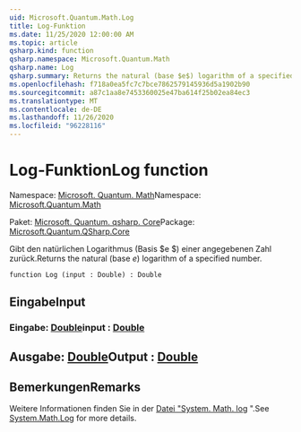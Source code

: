 ```yaml
---
uid: Microsoft.Quantum.Math.Log
title: Log-Funktion
ms.date: 11/25/2020 12:00:00 AM
ms.topic: article
qsharp.kind: function
qsharp.namespace: Microsoft.Quantum.Math
qsharp.name: Log
qsharp.summary: Returns the natural (base $e$) logarithm of a specified number.
ms.openlocfilehash: f718a0ea5fc7c7bce7862579145936d5a1902b90
ms.sourcegitcommit: a87c1aa8e7453360025e47ba614f25b02ea84ec3
ms.translationtype: MT
ms.contentlocale: de-DE
ms.lasthandoff: 11/26/2020
ms.locfileid: "96228116"
---
```

# <a name="log-function"></a><span data-ttu-id="8ac7d-102">Log-Funktion</span><span class="sxs-lookup"><span data-stu-id="8ac7d-102">Log function</span></span>

<span data-ttu-id="8ac7d-103">Namespace: [Microsoft. Quantum. Math](xref:Microsoft.Quantum.Math)</span><span class="sxs-lookup"><span data-stu-id="8ac7d-103">Namespace: [Microsoft.Quantum.Math](xref:Microsoft.Quantum.Math)</span></span>

<span data-ttu-id="8ac7d-104">Paket: [Microsoft. Quantum. qsharp. Core](https://nuget.org/packages/Microsoft.Quantum.QSharp.Core)</span><span class="sxs-lookup"><span data-stu-id="8ac7d-104">Package: [Microsoft.Quantum.QSharp.Core](https://nuget.org/packages/Microsoft.Quantum.QSharp.Core)</span></span>


<span data-ttu-id="8ac7d-105">Gibt den natürlichen Logarithmus (Basis $e $) einer angegebenen Zahl zurück.</span><span class="sxs-lookup"><span data-stu-id="8ac7d-105">Returns the natural (base $e$) logarithm of a specified number.</span></span>

```qsharp
function Log (input : Double) : Double
```


## <a name="input"></a><span data-ttu-id="8ac7d-106">Eingabe</span><span class="sxs-lookup"><span data-stu-id="8ac7d-106">Input</span></span>

### <a name="input--double"></a><span data-ttu-id="8ac7d-107">Eingabe: [Double](xref:microsoft.quantum.lang-ref.double)</span><span class="sxs-lookup"><span data-stu-id="8ac7d-107">input : [Double](xref:microsoft.quantum.lang-ref.double)</span></span>





## <a name="output--double"></a><span data-ttu-id="8ac7d-108">Ausgabe: [Double](xref:microsoft.quantum.lang-ref.double)</span><span class="sxs-lookup"><span data-stu-id="8ac7d-108">Output : [Double](xref:microsoft.quantum.lang-ref.double)</span></span>



## <a name="remarks"></a><span data-ttu-id="8ac7d-109">Bemerkungen</span><span class="sxs-lookup"><span data-stu-id="8ac7d-109">Remarks</span></span>

<span data-ttu-id="8ac7d-110">Weitere Informationen finden Sie in der [Datei "System. Math. log](https://docs.microsoft.com/dotnet/api/system.math.log) ".</span><span class="sxs-lookup"><span data-stu-id="8ac7d-110">See [System.Math.Log](https://docs.microsoft.com/dotnet/api/system.math.log) for more details.</span></span>